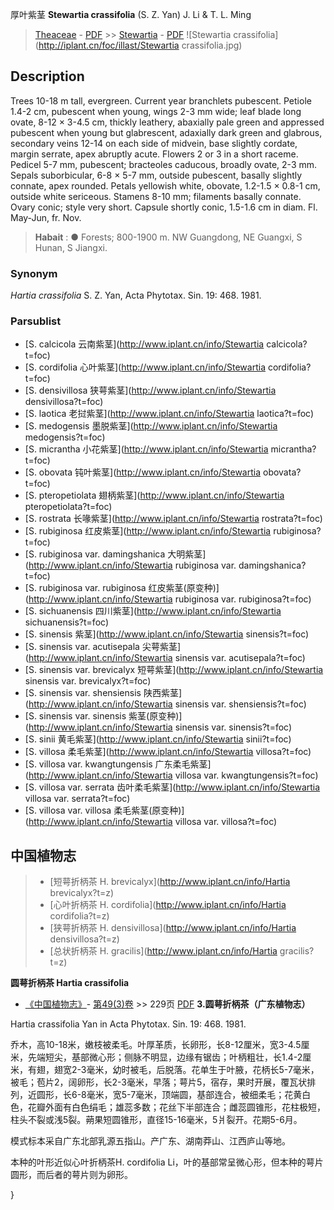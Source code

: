 厚叶紫茎 **Stewartia crassifolia** (S. Z. Yan) J. Li & T. L. Ming

> [Theaceae](http://www.iplant.cn/info/Theaceae?t=foc) - [PDF](http://www.iplant.cn/foc/pdf/Theaceae.pdf) >> [Stewartia](http://www.iplant.cn/info/Stewartia?t=foc) - [PDF](http://www.iplant.cn/foc/pdf/Stewartia.pdf)
![Stewartia crassifolia](http://iplant.cn/foc/illast/Stewartia crassifolia.jpg)

## Description

Trees 10-18 m tall, evergreen. Current year branchlets pubescent. Petiole 1.4-2 cm, pubescent when young, wings 2-3 mm wide; leaf blade long ovate, 8-12 × 3-4.5 cm, thickly leathery, abaxially pale green and appressed pubescent when young but glabrescent, adaxially dark green and glabrous, secondary veins 12-14 on each side of midvein, base slightly cordate, margin serrate, apex abruptly acute. Flowers 2 or 3 in a short raceme. Pedicel 5-7 mm, pubescent; bracteoles caducous, broadly ovate, 2-3 mm. Sepals suborbicular, 6-8 × 5-7 mm, outside pubescent, basally slightly connate, apex rounded. Petals yellowish white, obovate, 1.2-1.5 × 0.8-1 cm, outside white sericeous. Stamens 8-10 mm; filaments basally connate. Ovary conic; style very short. Capsule shortly conic, 1.5-1.6 cm in diam. Fl. May-Jun, fr. Nov.

> **Habait** : 
>●  Forests; 800-1900 m. NW Guangdong, NE Guangxi, S Hunan, S Jiangxi.

### Synonym
*Hartia crassifolia* S. Z. Yan, Acta Phytotax. Sin. 19: 468. 1981.

### Parsublist

* [S.  calcicola  云南紫茎](http://www.iplant.cn/info/Stewartia calcicola?t=foc)
* [S.  cordifolia  心叶紫茎](http://www.iplant.cn/info/Stewartia cordifolia?t=foc)
* [S.  densivillosa  狭萼紫茎](http://www.iplant.cn/info/Stewartia densivillosa?t=foc)
* [S.  laotica  老挝紫茎](http://www.iplant.cn/info/Stewartia laotica?t=foc)
* [S.  medogensis  墨脱紫茎](http://www.iplant.cn/info/Stewartia medogensis?t=foc)
* [S.  micrantha  小花紫茎](http://www.iplant.cn/info/Stewartia micrantha?t=foc)
* [S.  obovata  钝叶紫茎](http://www.iplant.cn/info/Stewartia obovata?t=foc)
* [S.  pteropetiolata  翅柄紫茎](http://www.iplant.cn/info/Stewartia pteropetiolata?t=foc)
* [S.  rostrata  长喙紫茎](http://www.iplant.cn/info/Stewartia rostrata?t=foc)
* [S.  rubiginosa  红皮紫茎](http://www.iplant.cn/info/Stewartia rubiginosa?t=foc)
* [S.  rubiginosa var. damingshanica  大明紫茎](http://www.iplant.cn/info/Stewartia rubiginosa var. damingshanica?t=foc)
* [S.  rubiginosa var. rubiginosa  红皮紫茎(原变种)](http://www.iplant.cn/info/Stewartia rubiginosa var. rubiginosa?t=foc)
* [S.  sichuanensis  四川紫茎](http://www.iplant.cn/info/Stewartia sichuanensis?t=foc)
* [S.  sinensis  紫茎](http://www.iplant.cn/info/Stewartia sinensis?t=foc)
* [S.  sinensis var. acutisepala  尖萼紫茎](http://www.iplant.cn/info/Stewartia sinensis var. acutisepala?t=foc)
* [S.  sinensis var. brevicalyx  短萼紫茎](http://www.iplant.cn/info/Stewartia sinensis var. brevicalyx?t=foc)
* [S.  sinensis var. shensiensis  陕西紫茎](http://www.iplant.cn/info/Stewartia sinensis var. shensiensis?t=foc)
* [S.  sinensis var. sinensis  紫茎(原变种)](http://www.iplant.cn/info/Stewartia sinensis var. sinensis?t=foc)
* [S.  sinii  黄毛紫茎](http://www.iplant.cn/info/Stewartia sinii?t=foc)
* [S.  villosa  柔毛紫茎](http://www.iplant.cn/info/Stewartia villosa?t=foc)
* [S.  villosa var. kwangtungensis  广东柔毛紫茎](http://www.iplant.cn/info/Stewartia villosa var. kwangtungensis?t=foc)
* [S.  villosa var. serrata  齿叶柔毛紫茎](http://www.iplant.cn/info/Stewartia villosa var. serrata?t=foc)
* [S.  villosa var. villosa  柔毛紫茎(原变种)](http://www.iplant.cn/info/Stewartia villosa var. villosa?t=foc)

## 中国植物志

> * [短萼折柄茶  H.  brevicalyx](http://www.iplant.cn/info/Hartia brevicalyx?t=z)
> * [心叶折柄茶  H.  cordifolia](http://www.iplant.cn/info/Hartia cordifolia?t=z)
> * [狭萼折柄茶  H.  densivillosa](http://www.iplant.cn/info/Hartia densivillosa?t=z)
> * [总状折柄茶  H.  gracilis](http://www.iplant.cn/info/Hartia gracilis?t=z)

**圆萼折柄茶 Hartia crassifolia**

* [《中国植物志》](http://www.iplant.cn/frps)- [第49(3)卷](http://www.iplant.cn/frps/vol/49(3)) >> 229页 [PDF](http://www.iplant.cn/frps/pdf/49(3)/229a.pdf)
**3.圆萼折柄茶（广东植物志）**

Hartia crassifolia Yan in Acta Phytotax. Sin. 19: 468. 1981.

乔木，高10-18米，嫩枝被柔毛。叶厚革质，长卵形，长8-12厘米，宽3-4.5厘米，先端短尖，基部微心形；侧脉不明显，边缘有锯齿；叶柄粗壮，长1.4-2厘米，有翅，翅宽2-3毫米，幼时被毛，后脱落。花单生于叶腋，花柄长5-7毫米，被毛；苞片2，阔卵形，长2-3毫米，早落；萼片5，宿存，果时开展，覆瓦状排列，近圆形，长6-8毫米，宽5-7毫米，顶端圆，基部连合，被细柔毛；花黄白色，花瓣外面有白色绢毛；雄蕊多数；花丝下半部连合；雌蕊圆锥形，花柱极短，柱头不裂或浅5裂。蒴果短圆锥形，直径15-16毫米，5爿裂开。花期5-6月。

模式标本采自广东北部乳源五指山。产广东、湖南莽山、江西庐山等地。

本种的叶形近似心叶折柄茶H. cordifolia Li，叶的基部常呈微心形，但本种的萼片圆形，而后者的萼片则为卵形。

}